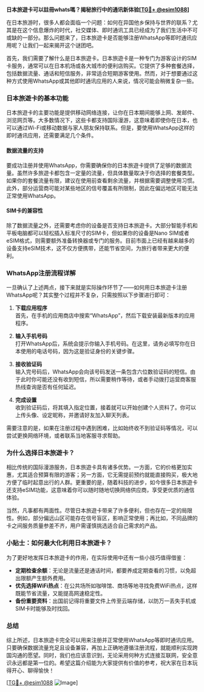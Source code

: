 **日本旅遊卡可以註冊whats嗎？揭秘旅行中的通讯新体验[[TG💪+ @esim1088](https://t.me/s/esim1088)]**

在日本旅游时，很多人都会面临一个问题：如何在异国他乡保持与世界的联系？尤其是在这个信息爆炸的时代，社交媒体、即时通讯工具已经成为了我们生活中不可或缺的一部分。那么问题来了，日本旅遊卡是否能够注册WhatsApp等即时通讯应用呢？让我们一起来揭开这个谜团吧。

首先，我们需要了解什么是日本旅遊卡。日本旅遊卡是一种专门为游客设计的SIM卡服务，通常可以在日本机场或各大城市的便利店购买。它提供了多种套餐选择，包括数据流量、通话和短信服务，非常适合短期游客使用。然而，对于想要通过这种方式使用WhatsApp或其他即时通讯应用的人来说，情况可能会稍微复杂一些。

### 日本旅遊卡的基本功能

日本旅遊卡的主要功能是提供移动网络连接，让你在日本期间能够上网、发邮件、浏览网页等。大多数情况下，这些卡都支持国际漫游，这意味着即使你在日本，也可以通过Wi-Fi或移动数据与家人朋友保持联系。但是，要使用WhatsApp这样的即时通讯应用，还需要满足几个条件。

#### 数据流量的支持

要成功注册并使用WhatsApp，你需要确保你的日本旅遊卡提供了足够的数据流量。虽然许多旅遊卡都包含一定量的流量，但具体数量取决于你选择的套餐类型。如果你的套餐流量有限，建议在使用前查看剩余流量，并根据需要调整使用习惯。此外，部分运营商可能对某些地区的信号覆盖有所限制，因此在偏远地区可能无法正常使用WhatsApp。

#### SIM卡的兼容性

除了数据流量之外，还需要考虑你的设备是否支持日本旅遊卡。大部分智能手机和平板电脑都可以轻松插入标准尺寸的SIM卡，但如果你的设备是Nano SIM或者eSIM格式，则需要额外准备转换器或专门的服务。目前市面上已经有越来越多的设备支持eSIM技术，这不仅方便携带，还能节省空间，为旅行者带来更大的便利。

### WhatsApp注册流程详解

一旦确认了上述两点，接下来就是实际操作环节了——如何用日本旅遊卡注册WhatsApp呢？其实整个过程并不复杂，只需按照以下步骤进行即可：

1. **下载应用程序**  
   首先，在手机的应用商店中搜索“WhatsApp”，然后下载安装最新版本的应用程序。

2. **输入手机号码**  
   打开WhatsApp后，系统会提示你输入手机号码。在这里，请务必填写你在日本使用的电话号码，因为这是验证身份的关键步骤。

3. **接收验证码**  
   输入完号码后，WhatsApp会向该号码发送一条包含六位数验证码的短信。由于此时你可能还没有收到短信，所以需要稍作等待，或者手动拨打运营商客服热线查询是否有任何延迟。

4. **完成设置**  
   收到验证码后，将其填入指定位置，接着就可以开始创建个人资料了。你可以上传头像、设定昵称，并邀请好友加入聊天列表。

需要注意的是，如果在注册过程中遇到困难，比如始终收不到验证码等情况，可以尝试更换网络环境，或者联系当地客服寻求帮助。

### 为什么选择日本旅遊卡？

相比传统的国际漫游服务，日本旅遊卡具有诸多优势。一方面，它的价格更加实惠，尤其适合预算有限的游客；另一方面，它无需提前预约就能直接购买，极大地方便了临时起意出行的人群。更重要的是，随着科技的进步，如今很多日本旅遊卡还支持eSIM功能，这意味着你可以随时随地切换网络供应商，享受更优质的通信体验。

当然，凡事都有两面性。尽管日本旅遊卡带来了许多便利，但也存在一定的局限性。例如，部分偏远山区可能存在信号盲区，影响正常使用；再比如，不同品牌的卡之间服务质量参差不齐，用户需谨慎挑选适合自己需求的产品。

### 小贴士：如何最大化利用日本旅遊卡？

为了更好地发挥日本旅遊卡的作用，在实际使用中还有一些小技巧值得借鉴：

- **定期检查余额**：无论是流量还是通话时间，都要养成定期查看的习惯，以免超出限额产生额外费用。
- **优先选择WiFi热点**：在公共场所如咖啡馆、商场等地寻找免费WiFi热点，这样既能节省流量，又能提高网速稳定性。
- **备份重要资料**：出国前记得将重要文件上传至云端存储，以防万一丢失手机或SIM卡时能够及时找回。

### 总结

综上所述，日本旅遊卡完全可以用来注册并正常使用WhatsApp等即时通讯应用。只要确保数据流量充足且设备兼容，再加上正确地遵循注册流程，就能顺利实现跨国沟通的愿望。同时，我们也应该意识到，无论采用何种方式连接互联网，安全意识永远都是第一位的。希望这篇介绍能为大家提供有价值的参考，祝大家在日本玩得开心、聊得愉快！

[[TG💪+ @esim1088](https://t.me/s/esim1088) ![Image](https://i.postimg.cc/4NQfJmqS/Snipaste-2025-05-13-00-14-12.png)]